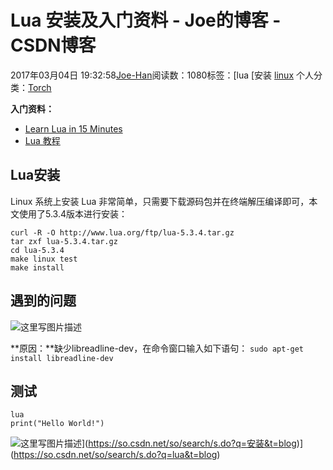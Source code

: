 # Lua 安装及入门资料 - Joe的博客 - CSDN博客





2017年03月04日 19:32:58[Joe-Han](https://me.csdn.net/u010089444)阅读数：1080标签：[lua																[安装																[linux](https://so.csdn.net/so/search/s.do?q=linux&t=blog)
个人分类：[Torch](https://blog.csdn.net/u010089444/article/category/6765936)





**入门资料：**
- [Learn Lua in 15 Minutes](http://tylerneylon.com/a/learn-lua/)
- [Lua 教程](http://www.runoob.com/lua/lua-tutorial.html)

## **Lua安装**

Linux 系统上安装 Lua 非常简单，只需要下载源码包并在终端解压编译即可，本文使用了5.3.4版本进行安装：

```
curl -R -O http://www.lua.org/ftp/lua-5.3.4.tar.gz
tar zxf lua-5.3.4.tar.gz
cd lua-5.3.4
make linux test
make install
```

## **遇到的问题**

![这里写图片描述](https://img-blog.csdn.net/20170304192636935?watermark/2/text/aHR0cDovL2Jsb2cuY3Nkbi5uZXQvdTAxMDA4OTQ0NA==/font/5a6L5L2T/fontsize/400/fill/I0JBQkFCMA==/dissolve/70/gravity/SouthEast)

**原因：**缺少libreadline-dev，在命令窗口输入如下语句：
`sudo apt-get install libreadline-dev`
## **测试**

```
lua
print("Hello World!")
```

![这里写图片描述](https://img-blog.csdn.net/20170304193132515?watermark/2/text/aHR0cDovL2Jsb2cuY3Nkbi5uZXQvdTAxMDA4OTQ0NA==/font/5a6L5L2T/fontsize/400/fill/I0JBQkFCMA==/dissolve/70/gravity/SouthEast)](https://so.csdn.net/so/search/s.do?q=安装&t=blog)](https://so.csdn.net/so/search/s.do?q=lua&t=blog)




